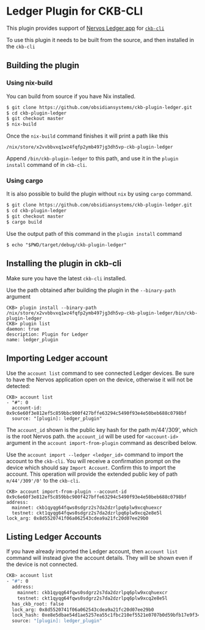 # Ledger Plugin for CKB-CLI

This plugin provides support of [Nervos Ledger app](https://github.com/obsidiansystems/ledger-app-nervos) for [`ckb-cli`](https://github.com/nervosnetwork/ckb-cli/)

<!-- Are we planning to release a pre-built static executable ? -->

To use this plugin it needs to be built from the source, and then installed in the `ckb-cli`

## Building the plugin

### Using nix-build

You can build from source if you have Nix installed.
<!-- Add nix installation instruction/command? -->

``` sh
$ git clone https://github.com/obsidiansystems/ckb-plugin-ledger.git
$ cd ckb-plugin-ledger
$ git checkout master
$ nix-build
```

Once the `nix-build` command finishes it will print a path like this
<!-- , and create a file named `result` which should not be deleted -->

```
/nix/store/x2vvbbvxq1wz4fqfp2ymb497jg3dh5vp-ckb-plugin-ledger
```

Append `/bin/ckb-plugin-ledger` to this path, and use it in the `plugin install` command of in `ckb-cli`.

### Using cargo

It is also possible to build the plugin without `nix` by using `cargo` command.

``` sh
$ git clone https://github.com/obsidiansystems/ckb-plugin-ledger.git
$ cd ckb-plugin-ledger
$ git checkout master
$ cargo build
```

Use the output path of this command in the `plugin install` command
```
$ echo "$PWD/target/debug/ckb-plugin-ledger"
```

## Installing the plugin in ckb-cli

Make sure you have the latest `ckb-cli` installed.

Use the path obtained after building the plugin in the `--binary-path` argument

```
CKB> plugin install --binary-path /nix/store/x2vvbbvxq1wz4fqfp2ymb497jg3dh5vp-ckb-plugin-ledger/bin/ckb-plugin-ledger
CKB> plugin list
daemon: true
description: Plugin for Ledger
name: ledger_plugin
```

## Importing Ledger account

Use the `account list` command to see connected Ledger devices. Be sure to have the Nervos application open on the device, otherwise it will not be detected:

```
CKB> account list
- "#": 0
  account-id: 0x9c6e60f3e812ef5c859bbc900f427bffe63294c5490f93e4e50beb688c0798bf
  source: "[plugin]: ledger_plugin"
```

The `account_id` shown is the public key hash for the path m/44'/309', which is the root Nervos path. the `account_id` will be
used for ```<account-id>``` argument in the `account import-from-plugin` command as described below.

Use the `account import --ledger <ledger_id>` command to import the account to the `ckb-cli`.
You will receive a confirmation prompt on the device which should say `Import Account`.
Confirm this to import the account. This operation will provide the extended public key of path `m/44'/309'/0'` to the `ckb-cli`.

```
CKB> account import-from-plugin --account-id 0x9c6e60f3e812ef5c859bbc900f427bffe63294c5490f93e4e50beb688c0798bf
address:
  mainnet: ckb1qyqg64fqws0sdgrz2s7da2dzrlpq6plw9xcqhuexcr
  testnet: ckt1qyqg64fqws0sdgrz2s7da2dzrlpq6plw9xcq2e8e5l
lock_arg: 0x8d5520741f06a062543cdea9a21fc20d07ee29b0
```

## Listing Ledger Accounts ###

If you have already imported the Ledger account, then `account list` command will instead give the account details.
They will be shown even if the device is not connected.

``` sh
CKB> account list
- "#": 0
  address:
    mainnet: ckb1qyqg64fqws0sdgrz2s7da2dzrlpq6plw9xcqhuexcr
    testnet: ckt1qyqg64fqws0sdgrz2s7da2dzrlpq6plw9xcq2e8e5l
  has_ckb_root: false
  lock_arg: 0x8d5520741f06a062543cdea9a21fc20d07ee29b0
  lock_hash: 0xe8e5dbae54d1ae5257ea55c1fbc210ef5521e0707b0d59bfb17e9f344ef96b7f
  source: "[plugin]: ledger_plugin"
```
